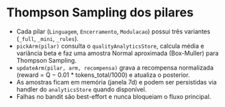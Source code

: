 # Thompson Sampling dos pilares

- Cada pilar (`Linguagem`, `Encerramento`, `Modulacao`) possui três variantes (`_full`, `_mini`, `_rules`).
- `pickArm(pilar)` consulta o `qualityAnalyticsStore`, calcula média e variância beta e faz uma amostra Normal aproximada (Box-Muller) para Thompson Sampling.
- `updateArm(pilar, arm, recompensa)` grava a recompensa normalizada (reward = Q − 0.01 * tokens_total/1000) e atualiza o posterior.
- As amostras ficam em memória (janela 7d) e podem ser persistidas via handler do `analyticsStore` quando disponível.
- Falhas no bandit são best-effort e nunca bloqueiam o fluxo principal.
